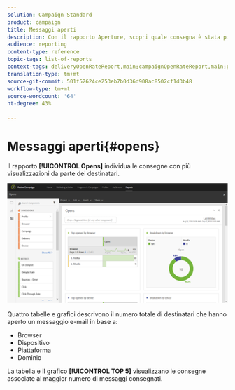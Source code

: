 ```yaml
---
solution: Campaign Standard
product: campaign
title: Messaggi aperti
description: Con il rapporto Aperture, scopri quale consegna è stata più visualizzata in base ai vari criteri.
audience: reporting
content-type: reference
topic-tags: list-of-reports
context-tags: deliveryOpenRateReport,main;campaignOpenRateReport,main;programOpenRateReport,main
translation-type: tm+mt
source-git-commit: 501f52624ce253eb7b0d36d908ac8502cf1d3b48
workflow-type: tm+mt
source-wordcount: '64'
ht-degree: 43%

---
```



# Messaggi aperti{#opens}

Il rapporto **[!UICONTROL Opens]** individua le consegne con più visualizzazioni da parte dei destinatari.

![](assets/delivery_reports_opens.png)

Quattro tabelle e grafici descrivono il numero totale di destinatari che hanno aperto un messaggio e-mail in base a:

* Browser
* Dispositivo
* Piattaforma
* Dominio

La tabella e il grafico **[!UICONTROL TOP 5]** visualizzano le consegne associate al maggior numero di messaggi consegnati.
